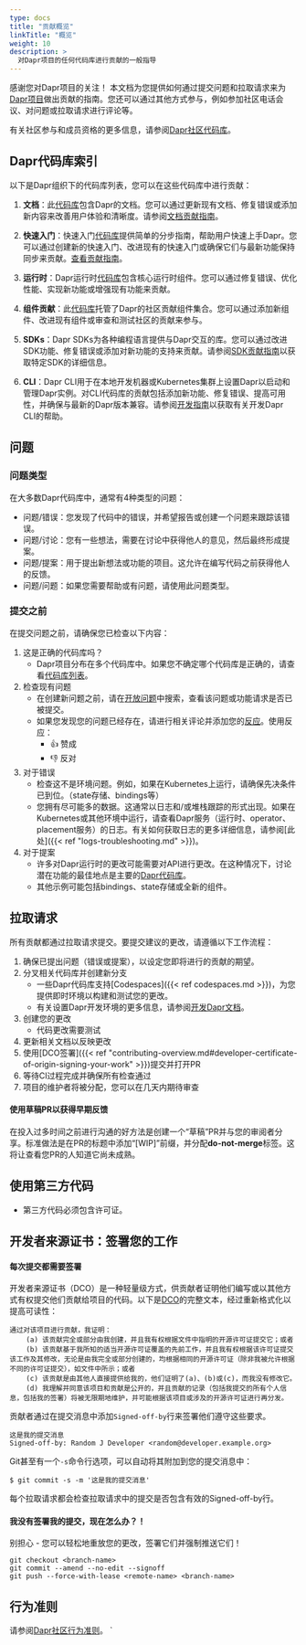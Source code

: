 ```yaml
---
type: docs
title: "贡献概览"
linkTitle: "概览"
weight: 10
description: >
  对Dapr项目的任何代码库进行贡献的一般指导
---
```


感谢您对Dapr项目的关注！
本文档为您提供如何通过提交问题和拉取请求来为[Dapr项目](https://github.com/dapr)做出贡献的指南。您还可以通过其他方式参与，例如参加社区电话会议、对问题或拉取请求进行评论等。

有关社区参与和成员资格的更多信息，请参阅[Dapr社区代码库](https://github.com/dapr/community)。

## Dapr代码库索引

以下是Dapr组织下的代码库列表，您可以在这些代码库中进行贡献：

1. **文档**：此[代码库](https://github.com/dapr/docs)包含Dapr的文档。您可以通过更新现有文档、修复错误或添加新内容来改善用户体验和清晰度。请参阅[文档贡献指南](https://github.com/dapr/docs/blob/master/CONTRIBUTING.md)。

2. **快速入门**：快速入门[代码库](https://github.com/dapr/quickstarts)提供简单的分步指南，帮助用户快速上手Dapr。您可以通过创建新的快速入门、改进现有的快速入门或确保它们与最新功能保持同步来贡献。[查看贡献指南](https://github.com/dapr/quickstarts/blob/master/CONTRIBUTING.md)。

3. **运行时**：Dapr运行时[代码库](https://github.com/dapr/dapr)包含核心运行时组件。您可以通过修复错误、优化性能、实现新功能或增强现有功能来贡献。

4. **组件贡献**：此[代码库](https://github.com/dapr/components-contrib)托管了Dapr的社区贡献组件集合。您可以通过添加新组件、改进现有组件或审查和测试社区的贡献来参与。

5. **SDKs**：Dapr SDKs为各种编程语言提供与Dapr交互的库。您可以通过改进SDK功能、修复错误或添加对新功能的支持来贡献。请参阅[SDK贡献指南](https://github.com/dapr/docs/blob/master/CONTRIBUTING.md)以获取特定SDK的详细信息。

6. **CLI**：Dapr CLI用于在本地开发机器或Kubernetes集群上设置Dapr以启动和管理Dapr实例。对CLI代码库的贡献包括添加新功能、修复错误、提高可用性，并确保与最新的Dapr版本兼容。请参阅[开发指南](https://github.com/dapr/cli/blob/master/docs/development/development.md)以获取有关开发Dapr CLI的帮助。

## 问题

### 问题类型

在大多数Dapr代码库中，通常有4种类型的问题：

- 问题/错误：您发现了代码中的错误，并希望报告或创建一个问题来跟踪该错误。
- 问题/讨论：您有一些想法，需要在讨论中获得他人的意见，然后最终形成提案。
- 问题/提案：用于提出新想法或功能的项目。这允许在编写代码之前获得他人的反馈。
- 问题/问题：如果您需要帮助或有问题，请使用此问题类型。

### 提交之前

在提交问题之前，请确保您已检查以下内容：

1. 这是正确的代码库吗？
    - Dapr项目分布在多个代码库中。如果您不确定哪个代码库是正确的，请查看[代码库列表](https://github.com/dapr)。
1. 检查现有问题
    - 在创建新问题之前，请在[开放问题](https://github.com/dapr/dapr/issues)中搜索，查看该问题或功能请求是否已被提交。
    - 如果您发现您的问题已经存在，请进行相关评论并添加您的[反应](https://github.com/blog/2119-add-reaction-to-pull-requests-issues-and-comments)。使用反应：
        - 👍 赞成
        - 👎 反对
1. 对于错误
    - 检查这不是环境问题。例如，如果在Kubernetes上运行，请确保先决条件已到位。（state存储、bindings等）
    - 您拥有尽可能多的数据。这通常以日志和/或堆栈跟踪的形式出现。如果在Kubernetes或其他环境中运行，请查看Dapr服务（运行时、operator、placement服务）的日志。有关如何获取日志的更多详细信息，请参阅[此处]({{< ref "logs-troubleshooting.md" >}})。
1. 对于提案
    - 许多对Dapr运行时的更改可能需要对API进行更改。在这种情况下，讨论潜在功能的最佳地点是主要的[Dapr代码库](https://github.com/dapr/dapr)。
    - 其他示例可能包括bindings、state存储或全新的组件。

## 拉取请求

所有贡献都通过拉取请求提交。要提交建议的更改，请遵循以下工作流程：

1. 确保已提出问题（错误或提案），以设定您即将进行的贡献的期望。
1. 分叉相关代码库并创建新分支
    - 一些Dapr代码库支持[Codespaces]({{< ref codespaces.md >}})，为您提供即时环境以构建和测试您的更改。
	- 有关设置Dapr开发环境的更多信息，请参阅[开发Dapr文档](https://github.com/dapr/dapr/blob/master/docs/development/developing-dapr.md)。
1. 创建您的更改
    - 代码更改需要测试
1. 更新相关文档以反映更改
1. 使用[DCO签署]({{< ref "contributing-overview.md#developer-certificate-of-origin-signing-your-work" >}})提交并打开PR
1. 等待CI过程完成并确保所有检查通过
1. 项目的维护者将被分配，您可以在几天内期待审查

#### 使用草稿PR以获得早期反馈

在投入过多时间之前进行沟通的好方法是创建一个“草稿”PR并与您的审阅者分享。标准做法是在PR的标题中添加“[WIP]”前缀，并分配**do-not-merge**标签。这将让查看您PR的人知道它尚未成熟。

## 使用第三方代码

- 第三方代码必须包含许可证。

## 开发者来源证书：签署您的工作
#### 每次提交都需要签署

开发者来源证书（DCO）是一种轻量级方式，供贡献者证明他们编写或以其他方式有权提交他们贡献给项目的代码。以下是[DCO](https://developercertificate.org/)的完整文本，经过重新格式化以提高可读性：
```
通过对该项目进行贡献，我证明：
    (a) 该贡献完全或部分由我创建，并且我有权根据文件中指明的开源许可证提交它；或者
    (b) 该贡献基于我所知的适当开源许可证覆盖的先前工作，并且我有权根据该许可证提交该工作及其修改，无论是由我完全或部分创建的，均根据相同的开源许可证（除非我被允许根据不同的许可证提交），如文件中所示；或者
    (c) 该贡献是由其他人直接提供给我的，他们证明了(a)、(b)或(c)，而我没有修改它。
    (d) 我理解并同意该项目和贡献是公开的，并且贡献的记录（包括我提交的所有个人信息，包括我的签署）将被无限期地维护，并可能根据该项目或涉及的开源许可证进行再分发。
```
贡献者通过在提交消息中添加`Signed-off-by`行来签署他们遵守这些要求。

```
这是我的提交消息
Signed-off-by: Random J Developer <random@developer.example.org>
```
Git甚至有一个`-s`命令行选项，可以自动将其附加到您的提交消息中：
```
$ git commit -s -m '这是我的提交消息'
```

每个拉取请求都会检查拉取请求中的提交是否包含有效的Signed-off-by行。

#### 我没有签署我的提交，现在怎么办？！

别担心 - 您可以轻松地重放您的更改，签署它们并强制推送它们！

```
git checkout <branch-name>
git commit --amend --no-edit --signoff
git push --force-with-lease <remote-name> <branch-name>
```

## 行为准则

请参阅[Dapr社区行为准则](https://github.com/dapr/community/blob/master/CODE-OF-CONDUCT.md)。
`